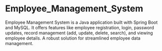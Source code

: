 # Employee_Management_System
Employee Management System is a Java application built with Spring Boot and MySQL. It offers features like employee registration, login, password updates, record management (add, update, delete, search), and viewing employee details. A robust solution for streamlined employee data management.
